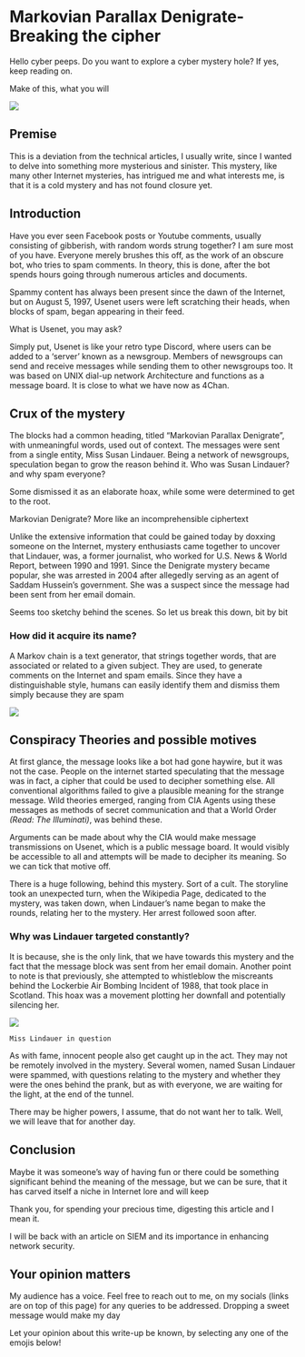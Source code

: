 # Markovian Parallax Denigrate-Breaking the cipher

Hello cyber peeps. Do you want to explore a cyber mystery hole? If yes, keep reading on.

Make of this, what you will

&#x20;                                               ![](https://cdn-images-1.medium.com/max/1000/1\*E5Ce9NNd-tes1s5\_PlIjZQ.png)

## Premise

This is a deviation from the technical articles, I usually write, since I wanted to delve into something more mysterious and sinister. This mystery, like many other Internet mysteries, has intrigued me and what interests me, is that it is a cold mystery and has not found closure yet.

## Introduction

Have you ever seen Facebook posts or Youtube comments, usually consisting of gibberish, with random words strung together? I am sure most of you have. Everyone merely brushes this off, as the work of an obscure bot, who tries to spam comments. In theory, this is done, after the bot spends hours going through numerous articles and documents.

Spammy content has always been present since the dawn of the Internet, but on August 5, 1997, Usenet users were left scratching their heads, when blocks of spam, began appearing in their feed.

What is Usenet, you may ask?

Simply put, Usenet is like your retro type Discord, where users can be added to a ‘server’ known as a newsgroup. Members of newsgroups can send and receive messages while sending them to other newsgroups too. It was based on UNIX dial-up network Architecture and functions as a message board. It is close to what we have now as 4Chan.

## Crux of the mystery

The blocks had a common heading, titled “Markovian Parallax Denigrate”, with unmeaningful words, used out of context. The messages were sent from a single entity, Miss Susan Lindauer. Being a network of newsgroups, speculation began to grow the reason behind it. Who was Susan Lindauer? and why spam everyone?

Some dismissed it as an elaborate hoax, while some were determined to get to the root.

Markovian Denigrate? More like an incomprehensible ciphertext

Unlike the extensive information that could be gained today by doxxing someone on the Internet, mystery enthusiasts came together to uncover that Lindauer, was, a former journalist, who worked for U.S. News & World Report, between 1990 and 1991. Since the Denigrate mystery became popular, she was arrested in 2004 after allegedly serving as an agent of Saddam Hussein’s government. She was a suspect since the message had been sent from her email domain.

Seems too sketchy behind the scenes. So let us break this down, bit by bit

### **How did it acquire its name?**

A Markov chain is a text generator, that strings together words, that are associated or related to a given subject. They are used, to generate comments on the Internet and spam emails. Since they have a distinguishable style, humans can easily identify them and dismiss them simply because they are spam

&#x20;                                           ![](https://cdn-images-1.medium.com/max/1000/1\*PYGMpoei04ERLEuSaZAZRw.jpeg)

## **Conspiracy Theories and possible motives**

At first glance, the message looks like a bot had gone haywire, but it was not the case. People on the internet started speculating that the message was in fact, a cipher that could be used to decipher something else. All conventional algorithms failed to give a plausible meaning for the strange message. Wild theories emerged, ranging from CIA Agents using these messages as methods of secret communication and that a World Order _(Read: The Illuminati)_, was behind these.

Arguments can be made about why the CIA would make message transmissions on Usenet, which is a public message board. It would visibly be accessible to all and attempts will be made to decipher its meaning. So we can tick that motive off.

There is a huge following, behind this mystery. Sort of a cult. The storyline took an unexpected turn, when the Wikipedia Page, dedicated to the mystery, was taken down, when Lindauer’s name began to make the rounds, relating her to the mystery. Her arrest followed soon after.

### **Why was Lindauer targeted constantly?**

It is because, she is the only link, that we have towards this mystery and the fact that the message block was sent from her email domain. Another point to note is that previously, she attempted to whistleblow the miscreants behind the Lockerbie Air Bombing Incident of 1988, that took place in Scotland. This hoax was a movement plotting her downfall and potentially silencing her.

&#x20;                                                    ![](https://cdn-images-1.medium.com/max/1000/1\*HdBjufCu184\_xJNhcRKQPg.jpeg)

&#x20;                          `Miss Lindauer in question`                                  &#x20;

As with fame, innocent people also get caught up in the act. They may not be remotely involved in the mystery. Several women, named Susan Lindauer were spammed, with questions relating to the mystery and whether they were the ones behind the prank, but as with everyone, we are waiting for the light, at the end of the tunnel.

There may be higher powers, I assume, that do not want her to talk. Well, we will leave that for another day.

## Conclusion

Maybe it was someone’s way of having fun or there could be something significant behind the meaning of the message, but we can be sure, that it has carved itself a niche in Internet lore and will keep

Thank you, for spending your precious time, digesting this article and I mean it.

I will be back with an article on SIEM and its importance in enhancing network security.

## Your opinion matters

My audience has a voice. Feel free to reach out to me, on my socials (links are on top of this page) for any queries to be addressed. Dropping a sweet message would make my day

Let your opinion about this write-up be known, by selecting any one of the emojis below!
